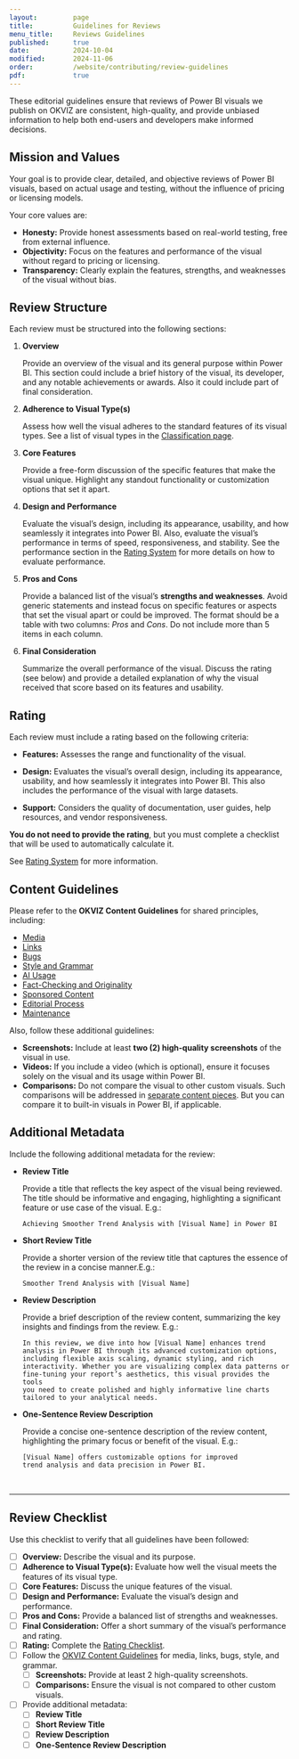 ```yaml
---
layout:         page
title:          Guidelines for Reviews
menu_title:     Reviews Guidelines
published:      true
date:           2024-10-04
modified:       2024-11-06
order:          /website/contributing/review-guidelines
pdf:            true
---
```


These editorial guidelines ensure that reviews of Power BI visuals we publish on OKVIZ are consistent, high-quality, and provide unbiased information to help both end-users and developers make informed decisions.

## Mission and Values

Your goal is to provide clear, detailed, and objective reviews of Power BI visuals, based on actual usage and testing, without the influence of pricing or licensing models.

Your core values are:

- **Honesty:** Provide honest assessments based on real-world testing, free from external influence.
- **Objectivity:** Focus on the features and performance of the visual without regard to pricing or licensing.
- **Transparency:** Clearly explain the features, strengths, and weaknesses of the visual without bias.

## Review Structure
Each review must be structured into the following sections:

1. **Overview**  

   Provide an overview of the visual and its general purpose within Power BI. This section could include a brief history of the visual, its developer, and any notable achievements or awards. Also it could include part of final consideration.

2. **Adherence to Visual Type(s)**  

   Assess how well the visual adheres to the standard features of its visual types. See a list of visual types in the [Classification page](classification.md).

3. **Core Features**  

   Provide a free-form discussion of the specific features that make the visual unique. Highlight any standout functionality or customization options that set it apart.

4. **Design and Performance**  

   Evaluate the visual’s design, including its appearance, usability, and how seamlessly it integrates into Power BI. Also, evaluate the visual’s performance in terms of speed, responsiveness, and stability. See the performance section in the [Rating System](rating-system.md#design) for more details on how to evaluate performance.

6. **Pros and Cons**  

   Provide a balanced list of the visual’s **strengths and weaknesses**. Avoid generic statements and instead focus on specific features or aspects that set the visual apart or could be improved. The format should be a table with two columns: *Pros* and *Cons*. Do not include more than 5 items in each column.

5. **Final Consideration**  

   Summarize the overall performance of the visual. Discuss the rating (see below) and provide a detailed explanation of why the visual received that score based on its features and usability.

## Rating

Each review must include a rating based on the following criteria:

- **Features:** Assesses the range and functionality of the visual.

- **Design:** Evaluates the visual’s overall design, including its appearance, usability, and how seamlessly it integrates into Power BI. This also includes the performance of the visual with large datasets.

- **Support:** Considers the quality of documentation, user guides, help resources, and vendor responsiveness.

**You do not need to provide the rating**, but you must complete a checklist that will be used to automatically calculate it.

See [Rating System](rating-system.md) for more information.

## Content Guidelines

Please refer to the **OKVIZ Content Guidelines** for shared principles, including:

- [Media](../content-guidelines.md#media)
- [Links](../content-guidelines.md#links)
- [Bugs](../content-guidelines.md#bugs)
- [Style and Grammar](../content-guidelines.md#style-and-grammar)
- [AI Usage](../content-guidelines.md#ai-usage)
- [Fact-Checking and Originality](../content-guidelines.md#fact-checking-and-originality)
- [Sponsored Content](../content-guidelines.md#sponsored-content)
- [Editorial Process](../content-guidelines.md#editorial-process)
- [Maintenance](../content-guidelines.md#maintenance)

Also, follow these additional guidelines:

- **Screenshots:** Include at least **two (2) high-quality screenshots** of the visual in use.
- **Videos:** If you include a video (which is optional), ensure it focuses solely on the visual and its usage within Power BI. 
- **Comparisons:** Do not compare the visual to other custom visuals. Such comparisons will be addressed in [separate content pieces](../comparison-guidelines.md). But you can compare it to built-in visuals in Power BI, if applicable.

## Additional Metadata
 
   Include the following additional metadata for the review:

   - **Review Title**  

      Provide a title that reflects the key aspect of the visual being reviewed. The title should be informative and engaging, highlighting a significant feature or use case of the visual. E.g.:

      ```
      Achieving Smoother Trend Analysis with [Visual Name] in Power BI
      ```

   - **Short Review Title**  

      Provide a shorter version of the review title that captures the essence of the review in a concise manner.E.g.:

      ```
      Smoother Trend Analysis with [Visual Name]
      ```

   - **Review Description**  

      Provide a brief description of the review content, summarizing the key insights and findings from the review. E.g.:

      ```
      In this review, we dive into how [Visual Name] enhances trend 
      analysis in Power BI through its advanced customization options, 
      including flexible axis scaling, dynamic styling, and rich 
      interactivity. Whether you are visualizing complex data patterns or 
      fine-tuning your report’s aesthetics, this visual provides the tools 
      you need to create polished and highly informative line charts 
      tailored to your analytical needs.
      ```

   - **One-Sentence Review Description**

      Provide a concise one-sentence description of the review content, highlighting the primary focus or benefit of the visual. E.g.:

      ```
      [Visual Name] offers customizable options for improved 
      trend analysis and data precision in Power BI.
      ```


&nbsp; 

---

## Review Checklist
Use this checklist to verify that all guidelines have been followed:

- [ ] **Overview:** Describe the visual and its purpose.
- [ ] **Adherence to Visual Type(s):** Evaluate how well the visual meets the features of its visual type.
- [ ] **Core Features:** Discuss the unique features of the visual.
- [ ] **Design and Performance:** Evaluate the visual’s design and performance.
- [ ] **Pros and Cons:** Provide a balanced list of strengths and weaknesses.
- [ ] **Final Consideration:** Offer a short summary of the visual’s performance and rating.
- [ ] **Rating:** Complete the [Rating Checklist](rating-system.md#rating-checklist).
- [ ] Follow the [OKVIZ Content Guidelines](../content-guidelines.md) for media, links, bugs, style, and grammar.
   - [ ] **Screenshots:** Provide at least 2 high-quality screenshots.
   - [ ] **Comparisons:** Ensure the visual is not compared to other custom visuals.
- [ ] Provide additional metadata: 
    - [ ] **Review Title**
    - [ ] **Short Review Title**
    - [ ] **Review Description**
    - [ ] **One-Sentence Review Description**